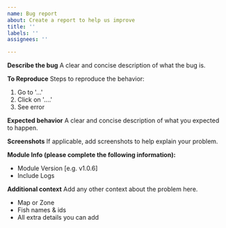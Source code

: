 ```yaml
---
name: Bug report
about: Create a report to help us improve
title: ''
labels: ''
assignees: ''

---
```


**Describe the bug**
A clear and concise description of what the bug is.

**To Reproduce**
Steps to reproduce the behavior:
1. Go to '...'
2. Click on '....'
3. See error

**Expected behavior**
A clear and concise description of what you expected to happen.

**Screenshots**
If applicable, add screenshots to help explain your problem.

**Module Info (please complete the following information):**
 - Module Version [e.g. v1.0.6]
 - Include Logs

**Additional context**
Add any other context about the problem here.
 - Map or Zone
 - Fish names & ids
 - All extra details you can add
